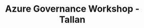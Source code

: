 ---
state: TX
region: DFW
title: Azure Governance Workshop - Tallan
event_url: http://info.tallan.com/tallan-azure-data-summit-las-colinas
start_date: 2020-01-14
cost: FREE
topics: [ azure, cloud ]
---